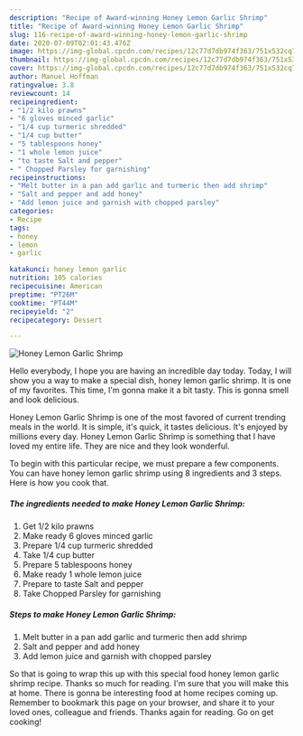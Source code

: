 ```yaml
---
description: "Recipe of Award-winning Honey Lemon Garlic Shrimp"
title: "Recipe of Award-winning Honey Lemon Garlic Shrimp"
slug: 116-recipe-of-award-winning-honey-lemon-garlic-shrimp
date: 2020-07-09T02:01:43.476Z
image: https://img-global.cpcdn.com/recipes/12c77d7db974f363/751x532cq70/honey-lemon-garlic-shrimp-recipe-main-photo.jpg
thumbnail: https://img-global.cpcdn.com/recipes/12c77d7db974f363/751x532cq70/honey-lemon-garlic-shrimp-recipe-main-photo.jpg
cover: https://img-global.cpcdn.com/recipes/12c77d7db974f363/751x532cq70/honey-lemon-garlic-shrimp-recipe-main-photo.jpg
author: Manuel Hoffman
ratingvalue: 3.8
reviewcount: 14
recipeingredient:
- "1/2 kilo prawns"
- "6 gloves minced garlic"
- "1/4 cup turmeric shredded"
- "1/4 cup butter"
- "5 tablespoons honey"
- "1 whole lemon juice"
- "to taste Salt and pepper"
- " Chopped Parsley for garnishing"
recipeinstructions:
- "Melt butter in a pan add garlic and turmeric then add shrimp"
- "Salt and pepper and add honey"
- "Add lemon juice and garnish with chopped parsley"
categories:
- Recipe
tags:
- honey
- lemon
- garlic

katakunci: honey lemon garlic 
nutrition: 105 calories
recipecuisine: American
preptime: "PT26M"
cooktime: "PT44M"
recipeyield: "2"
recipecategory: Dessert

---
```



![Honey Lemon Garlic Shrimp](https://img-global.cpcdn.com/recipes/12c77d7db974f363/751x532cq70/honey-lemon-garlic-shrimp-recipe-main-photo.jpg)

Hello everybody, I hope you are having an incredible day today. Today, I will show you a way to make a special dish, honey lemon garlic shrimp. It is one of my favorites. This time, I'm gonna make it a bit tasty. This is gonna smell and look delicious.



Honey Lemon Garlic Shrimp is one of the most favored of current trending meals in the world. It is simple, it's quick, it tastes delicious. It's enjoyed by millions every day. Honey Lemon Garlic Shrimp is something that I have loved my entire life. They are nice and they look wonderful.


To begin with this particular recipe, we must prepare a few components. You can have honey lemon garlic shrimp using 8 ingredients and 3 steps. Here is how you cook that.

<!--inarticleads1-->

##### The ingredients needed to make Honey Lemon Garlic Shrimp:

1. Get 1/2 kilo prawns
1. Make ready 6 gloves minced garlic
1. Prepare 1/4 cup turmeric shredded
1. Take 1/4 cup butter
1. Prepare 5 tablespoons honey
1. Make ready 1 whole lemon juice
1. Prepare to taste Salt and pepper
1. Take  Chopped Parsley for garnishing




<!--inarticleads2-->

##### Steps to make Honey Lemon Garlic Shrimp:

1. Melt butter in a pan add garlic and turmeric then add shrimp
1. Salt and pepper and add honey
1. Add lemon juice and garnish with chopped parsley




So that is going to wrap this up with this special food honey lemon garlic shrimp recipe. Thanks so much for reading. I'm sure that you will make this at home. There is gonna be interesting food at home recipes coming up. Remember to bookmark this page on your browser, and share it to your loved ones, colleague and friends. Thanks again for reading. Go on get cooking!
